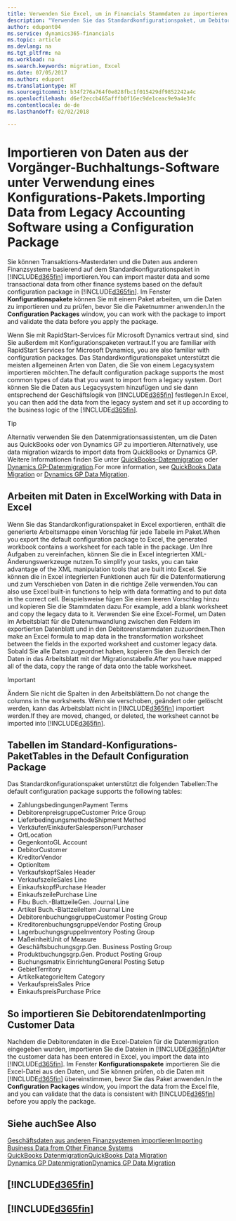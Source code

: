 ```yaml
---
title: Verwenden Sie Excel, um in Financials Stammdaten zu importieren | Microsoft Docs
description: "Verwenden Sie das Standardkonfigurationspaket, um Debitorendaten in Excel hinzuzufügen und Daten nach Finance and Operations, Business edition zu importieren."
author: edupont04
ms.service: dynamics365-financials
ms.topic: article
ms.devlang: na
ms.tgt_pltfrm: na
ms.workload: na
ms.search.keywords: migration, Excel
ms.date: 07/05/2017
ms.author: edupont
ms.translationtype: HT
ms.sourcegitcommit: b34f276a764f0e828fbc1f015429df9852242a4c
ms.openlocfilehash: d6ef2eccb465afffb0f16ec9de1ceac9e9a4e3fc
ms.contentlocale: de-de
ms.lasthandoff: 02/02/2018

---
```

# <a name="importing-data-from-legacy-accounting-software-using-a-configuration-package"></a><span data-ttu-id="a002e-103">Importieren von Daten aus der Vorgänger-Buchhaltungs-Software unter Verwendung eines Konfigurations-Pakets.</span><span class="sxs-lookup"><span data-stu-id="a002e-103">Importing Data from Legacy Accounting Software using a Configuration Package</span></span>
<span data-ttu-id="a002e-104">Sie können Transaktions-Masterdaten und die Daten aus anderen Finanzsysteme basierend auf dem Standardkonfigurationspaket in [!INCLUDE[d365fin](includes/d365fin_md.md)] importieren.</span><span class="sxs-lookup"><span data-stu-id="a002e-104">You can import master data and some transactional data from other finance systems based on the default configuration package in [!INCLUDE[d365fin](includes/d365fin_md.md)].</span></span> <span data-ttu-id="a002e-105">Im Fenster **Konfigurationspakete** können Sie mit einem Paket arbeiten, um die Daten zu importieren und zu prüfen, bevor Sie die Paketnummer anwenden.</span><span class="sxs-lookup"><span data-stu-id="a002e-105">In the **Configuration Packages** window, you can work with the package to import and validate the data before you apply the package.</span></span>  

<span data-ttu-id="a002e-106">Wenn Sie mit RapidStart-Services für Microsoft Dynamics vertraut sind, sind Sie außerdem mit Konfigurationspaketen vertraut.</span><span class="sxs-lookup"><span data-stu-id="a002e-106">If you are familiar with RapidStart Services for Microsoft Dynamics, you are also familiar with configuration packages.</span></span> <span data-ttu-id="a002e-107">Das Standardkonfigurationspaket unterstützt die meisten allgemeinen Arten von Daten, die Sie von einem Legacysystem importieren möchten.</span><span class="sxs-lookup"><span data-stu-id="a002e-107">The default configuration package supports the most common types of data that you want to import from a legacy system.</span></span> <span data-ttu-id="a002e-108">Dort können Sie die Daten aus Legacysystem hinzufügen und sie dann entsprechend der Geschäftslogik von [!INCLUDE[d365fin](includes/d365fin_md.md)] festlegen.</span><span class="sxs-lookup"><span data-stu-id="a002e-108">In Excel, you can then add the data from the legacy system and set it up according to the business logic of the [!INCLUDE[d365fin](includes/d365fin_md.md)].</span></span>  

> [!TIP]  
>   <span data-ttu-id="a002e-109">Alternativ verwenden Sie den Datenmigrationsassistenten, um die Daten aus QuickBooks oder von Dynamics GP zu importieren.</span><span class="sxs-lookup"><span data-stu-id="a002e-109">Alternatively, use data migration wizards to import data from QuickBooks or Dynamics GP.</span></span> <span data-ttu-id="a002e-110">Weitere Informationen finden Sie unter [QuickBooks-Datenmigration](ui-extensions-quickbooks-data-migration.md) oder [Dynamics GP-Datenmigration](ui-extensions-dynamicsgp-data-migration.md).</span><span class="sxs-lookup"><span data-stu-id="a002e-110">For more information, see [QuickBooks Data Migration](ui-extensions-quickbooks-data-migration.md) or [Dynamics GP Data Migration](ui-extensions-dynamicsgp-data-migration.md).</span></span>  

## <a name="working-with-data-in-excel"></a><span data-ttu-id="a002e-111">Arbeiten mit Daten in Excel</span><span class="sxs-lookup"><span data-stu-id="a002e-111">Working with Data in Excel</span></span>
<span data-ttu-id="a002e-112">Wenn Sie das Standardkonfigurationspaket in Excel exportieren, enthält die generierte Arbeitsmappe einen Vorschlag für jede Tabelle im Paket.</span><span class="sxs-lookup"><span data-stu-id="a002e-112">When you export the default configuration package to Excel, the generated workbook contains a worksheet for each table in the package.</span></span> <span data-ttu-id="a002e-113">Um Ihre Aufgaben zu vereinfachen, können Sie die in Excel integrierten XML-Änderungswerkzeuge nutzen.</span><span class="sxs-lookup"><span data-stu-id="a002e-113">To simplify your tasks, you can take advantage of the XML manipulation tools that are built into Excel.</span></span> <span data-ttu-id="a002e-114">Sie können die in Excel integrierten Funktionen auch für die Datenformatierung und zum Verschieben von Daten in die richtige Zelle verwenden.</span><span class="sxs-lookup"><span data-stu-id="a002e-114">You can also use Excel built-in functions to help with data formatting and to put data in the correct cell.</span></span> <span data-ttu-id="a002e-115">Beispielsweise fügen Sie einen leeren Vorschlag hinzu und kopieren Sie die Stammdaten dazu.</span><span class="sxs-lookup"><span data-stu-id="a002e-115">For example, add a blank worksheet and copy the legacy data to it.</span></span> <span data-ttu-id="a002e-116">Verwenden Sie eine Excel-Formel, um Daten im Arbeitsblatt für die Datenumwandlung zwischen den Feldern im exportierten Datenblatt und in den Debitorenstammdaten zuzuordnen.</span><span class="sxs-lookup"><span data-stu-id="a002e-116">Then make an Excel formula to map data in the transformation worksheet between the fields in the exported worksheet and customer legacy data.</span></span> <span data-ttu-id="a002e-117">Sobald Sie alle Daten zugeordnet haben, kopieren Sie den Bereich der Daten in das Arbeitsblatt mit der Migrationstabelle.</span><span class="sxs-lookup"><span data-stu-id="a002e-117">After you have mapped all of the data, copy the range of data onto the table worksheet.</span></span>  

> [!IMPORTANT]  
>  <span data-ttu-id="a002e-118">Ändern Sie nicht die Spalten in den Arbeitsblättern.</span><span class="sxs-lookup"><span data-stu-id="a002e-118">Do not change the columns in the worksheets.</span></span> <span data-ttu-id="a002e-119">Wenn sie verschoben, geändert oder gelöscht werden, kann das Arbeitsblatt nicht in [!INCLUDE[d365fin](includes/d365fin_md.md)] importiert werden.</span><span class="sxs-lookup"><span data-stu-id="a002e-119">If they are moved, changed, or deleted, the worksheet cannot be imported into [!INCLUDE[d365fin](includes/d365fin_md.md)].</span></span>

## <a name="tables-in-the-default-configuration-package"></a><span data-ttu-id="a002e-120">Tabellen im Standard-Konfigurations-Paket</span><span class="sxs-lookup"><span data-stu-id="a002e-120">Tables in the Default Configuration Package</span></span>
<span data-ttu-id="a002e-121">Das Standardkonfigurationspaket unterstützt die folgenden Tabellen:</span><span class="sxs-lookup"><span data-stu-id="a002e-121">The default configuration package supports the following tables:</span></span>

-   <span data-ttu-id="a002e-122">Zahlungsbedingungen</span><span class="sxs-lookup"><span data-stu-id="a002e-122">Payment Terms</span></span>
-   <span data-ttu-id="a002e-123">Debitorenpreisgruppe</span><span class="sxs-lookup"><span data-stu-id="a002e-123">Customer Price Group</span></span>
-   <span data-ttu-id="a002e-124">Lieferbedingungsmethode</span><span class="sxs-lookup"><span data-stu-id="a002e-124">Shipment Method</span></span>
-   <span data-ttu-id="a002e-125">Verkäufer/Einkäufer</span><span class="sxs-lookup"><span data-stu-id="a002e-125">Salesperson/Purchaser</span></span>
-   <span data-ttu-id="a002e-126">Ort</span><span class="sxs-lookup"><span data-stu-id="a002e-126">Location</span></span>
-   <span data-ttu-id="a002e-127">Gegenkonto</span><span class="sxs-lookup"><span data-stu-id="a002e-127">GL Account</span></span>
-   <span data-ttu-id="a002e-128">Debitor</span><span class="sxs-lookup"><span data-stu-id="a002e-128">Customer</span></span>
-   <span data-ttu-id="a002e-129">Kreditor</span><span class="sxs-lookup"><span data-stu-id="a002e-129">Vendor</span></span>
-   <span data-ttu-id="a002e-130">Option</span><span class="sxs-lookup"><span data-stu-id="a002e-130">Item</span></span>
-   <span data-ttu-id="a002e-131">Verkaufskopf</span><span class="sxs-lookup"><span data-stu-id="a002e-131">Sales Header</span></span>
-   <span data-ttu-id="a002e-132">Verkaufszeile</span><span class="sxs-lookup"><span data-stu-id="a002e-132">Sales Line</span></span>
-   <span data-ttu-id="a002e-133">Einkaufskopf</span><span class="sxs-lookup"><span data-stu-id="a002e-133">Purchase Header</span></span>
-   <span data-ttu-id="a002e-134">Einkaufszeile</span><span class="sxs-lookup"><span data-stu-id="a002e-134">Purchase Line</span></span>
-   <span data-ttu-id="a002e-135">Fibu Buch.-Blattzeile</span><span class="sxs-lookup"><span data-stu-id="a002e-135">Gen. Journal Line</span></span>
-   <span data-ttu-id="a002e-136">Artikel Buch.-Blattzeile</span><span class="sxs-lookup"><span data-stu-id="a002e-136">Item Journal Line</span></span>
-   <span data-ttu-id="a002e-137">Debitorenbuchungsgruppe</span><span class="sxs-lookup"><span data-stu-id="a002e-137">Customer Posting Group</span></span>
-   <span data-ttu-id="a002e-138">Kreditorenbuchungsgruppe</span><span class="sxs-lookup"><span data-stu-id="a002e-138">Vendor Posting Group</span></span>
-   <span data-ttu-id="a002e-139">Lagerbuchungsgruppe</span><span class="sxs-lookup"><span data-stu-id="a002e-139">Inventory Posting Group</span></span>
-   <span data-ttu-id="a002e-140">Maßeinheit</span><span class="sxs-lookup"><span data-stu-id="a002e-140">Unit of Measure</span></span>
-   <span data-ttu-id="a002e-141">Geschäftsbuchungsgrp.</span><span class="sxs-lookup"><span data-stu-id="a002e-141">Gen. Business Posting Group</span></span>
-   <span data-ttu-id="a002e-142">Produktbuchungsgrp.</span><span class="sxs-lookup"><span data-stu-id="a002e-142">Gen. Product Posting Group</span></span>
-   <span data-ttu-id="a002e-143">Buchungsmatrix Einrichtung</span><span class="sxs-lookup"><span data-stu-id="a002e-143">General Posting Setup</span></span>
-   <span data-ttu-id="a002e-144">Gebiet</span><span class="sxs-lookup"><span data-stu-id="a002e-144">Territory</span></span>
-   <span data-ttu-id="a002e-145">Artikelkategorie</span><span class="sxs-lookup"><span data-stu-id="a002e-145">Item Category</span></span>
-   <span data-ttu-id="a002e-146">Verkaufspreis</span><span class="sxs-lookup"><span data-stu-id="a002e-146">Sales Price</span></span>
-   <span data-ttu-id="a002e-147">Einkaufspreis</span><span class="sxs-lookup"><span data-stu-id="a002e-147">Purchase Price</span></span>

## <a name="importing-customer-data"></a><span data-ttu-id="a002e-148">So importieren Sie Debitorendaten</span><span class="sxs-lookup"><span data-stu-id="a002e-148">Importing Customer Data</span></span>
<span data-ttu-id="a002e-149">Nachdem die Debitorendaten in die Excel-Dateien für die Datenmigration eingegeben wurden, importieren Sie die Dateien in [!INCLUDE[d365fin](includes/d365fin_md.md)]</span><span class="sxs-lookup"><span data-stu-id="a002e-149">After the customer data has been entered in Excel, you import the data into [!INCLUDE[d365fin](includes/d365fin_md.md)].</span></span> <span data-ttu-id="a002e-150">Im Fenster **Konfigurationspakete** importieren Sie die Excel-Datei aus den Daten, und Sie können prüfen, ob die Daten mit [!INCLUDE[d365fin](includes/d365fin_md.md)] übereinstimmen, bevor Sie das Paket anwenden.</span><span class="sxs-lookup"><span data-stu-id="a002e-150">In the **Configuration Packages** window, you import the data from the Excel file, and you can validate that the data is consistent with [!INCLUDE[d365fin](includes/d365fin_md.md)] before you apply the package.</span></span>

## <a name="see-also"></a><span data-ttu-id="a002e-151">Siehe auch</span><span class="sxs-lookup"><span data-stu-id="a002e-151">See Also</span></span>
[<span data-ttu-id="a002e-152">Geschäftsdaten aus anderen Finanzsystemen importieren</span><span class="sxs-lookup"><span data-stu-id="a002e-152">Importing Business Data from Other Finance Systems</span></span>](upload-data.md)  
[<span data-ttu-id="a002e-153">QuickBooks Datenmigration</span><span class="sxs-lookup"><span data-stu-id="a002e-153">QuickBooks Data Migration</span></span>](ui-extensions-quickbooks-data-migration.md)  
[<span data-ttu-id="a002e-154">Dynamics GP Datenmigration</span><span class="sxs-lookup"><span data-stu-id="a002e-154">Dynamics GP Data Migration</span></span>](ui-extensions-dynamicsgp-data-migration.md)  

## [!INCLUDE[d365fin](includes/free_trial_md.md)]  
## [!INCLUDE[d365fin](includes/training_link_md.md)]

